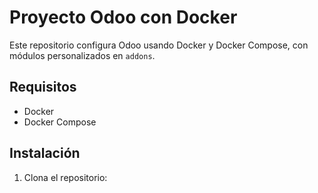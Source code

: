 # Proyecto Odoo con Docker

Este repositorio configura Odoo usando Docker y Docker Compose, con módulos personalizados en `addons`.

## Requisitos

- Docker
- Docker Compose

## Instalación

1. Clona el repositorio:
  
